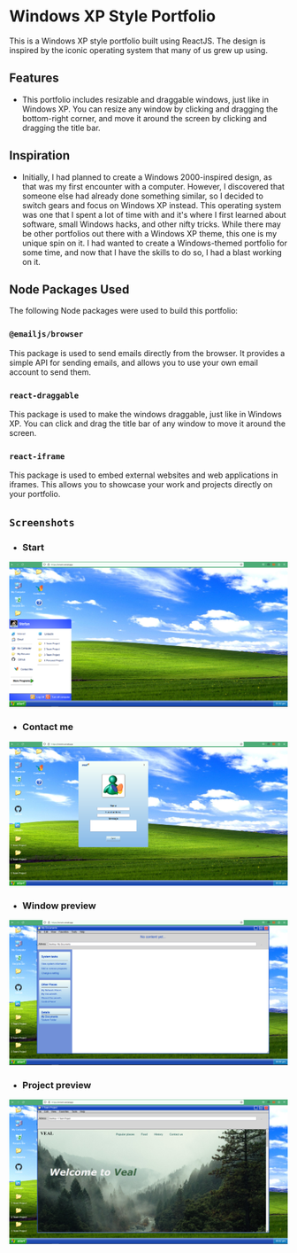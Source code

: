 # Windows XP Style Portfolio

This is a Windows XP style portfolio built using ReactJS. The design is inspired by the iconic operating system that many of us grew up using.

## Features

- This portfolio includes resizable and draggable windows, just like in Windows XP. You can resize any window by clicking and dragging the bottom-right corner, and move it around the screen by clicking and dragging the title bar.

## Inspiration

- Initially, I had planned to create a Windows 2000-inspired design, as that was my first encounter with a computer. However, I discovered that someone else had already done something similar, so I decided to switch gears and focus on Windows XP instead. This operating system was one that I spent a lot of time with and it's where I first learned about software, small Windows hacks, and other nifty tricks. While there may be other portfolios out there with a Windows XP theme, this one is my unique spin on it. I had wanted to create a Windows-themed portfolio for some time, and now that I have the skills to do so, I had a blast working on it.

## Node Packages Used

The following Node packages were used to build this portfolio:

### `@emailjs/browser`

This package is used to send emails directly from the browser. It provides a simple API for sending emails, and allows you to use your own email account to send them.

### `react-draggable`

This package is used to make the windows draggable, just like in Windows XP. You can click and drag the title bar of any window to move it around the screen.

### `react-iframe`

This package is used to embed external websites and web applications in iframes. This allows you to showcase your work and projects directly on your portfolio.

## `Screenshots`

- ### Start

![Start](https://github.com/Stef14-bit/Portfolio/blob/main/portfolio_screen1.png?raw=true)

- ### Contact me

![Start](https://github.com/Stef14-bit/Portfolio/blob/main/portfolio_screen3.png?raw=true)

- ### Window preview

![Start](https://github.com/Stef14-bit/Portfolio/blob/main/portfolio_screen4.png?raw=true)

- ### Project preview

![Start](https://github.com/Stef14-bit/Portfolio/blob/main/portfolio_screenshot2.png?raw=true)
